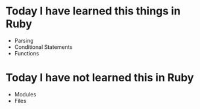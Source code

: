 # Today I have learned this things in Ruby
- Parsing
- Conditional Statements 
- Functions 

# Today I have not learned this in Ruby

- Modules
- Files
